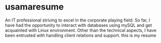 # usamaresume
An IT professional striving to excel in the corporate playing field. So far, I have had the opportunity to interact with databases using mySQL and get acquainted with Linux environment. Other than the technical aspects, I have been entrusted with handling client relations and support. 
this is my resume
